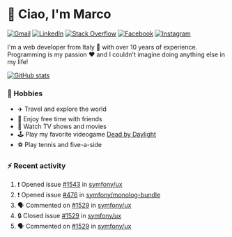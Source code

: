 # 👋 Ciao, I'm Marco

[![Gmail](https://img.shields.io/badge/Gmail-%23BB001B?style=flat-square&logo=gmail&logoColor=white)](mailto:gremo1982@gmail.com)
[![LinkedIn](https://img.shields.io/badge/LinkedIn-%230e76a8?style=flat-square&logo=linkedin)](https://www.linkedin.com/in/marco-polichetti)
[![Stack Overflow](https://img.shields.io/stackexchange/stackoverflow/r/220180?style=flat&logo=stackoverflow&label=Stack%20Overflow&color=%23F47F24)](https://stackoverflow.com/users/220180)
[![Facebook](https://img.shields.io/badge/-Facebook-%234267B2?style=flat-square&logo=facebook&logoColor=white)](https://www.facebook.com/marco.poliketti)
[![Instagram](https://img.shields.io/badge/-Instagram-%23C13584?style=flat-square&logo=instagram&logoColor=white)](https://www.instagram.com/marco.gremo)

I'm a web developer from Italy 🍕 with over 10 years of experience. Programming is my passion ❤️ and I couldn't imagine doing anything else in my life!

[![GitHub stats](https://github-readme-stats.vercel.app/api?username=gremo&show_icons=true&rank_icon=github&theme=transparent)](https://github.com/anuraghazra/github-readme-stats)

### 📅 Hobbies

- ✈️ Travel and explore the world
- 🍻 Enjoy free time with friends
- 🎥 Watch TV shows and movies
- 🕹️ Play my favorite videogame [Dead by Daylight](https://deadbydaylight.com)
- ⚽ Play tennis and five-a-side

### ⚡ Recent activity

<!--START_SECTION:activity-->
1. ❗ Opened issue [#1543](https://github.com/symfony/ux/issues/1543) in [symfony/ux](https://github.com/symfony/ux)
2. ❗ Opened issue [#476](https://github.com/symfony/monolog-bundle/issues/476) in [symfony/monolog-bundle](https://github.com/symfony/monolog-bundle)
3. 🗣 Commented on [#1529](https://github.com/symfony/ux/issues/1529#issuecomment-1956785305) in [symfony/ux](https://github.com/symfony/ux)
4. 🔒 Closed issue [#1529](https://github.com/symfony/ux/issues/1529) in [symfony/ux](https://github.com/symfony/ux)
5. 🗣 Commented on [#1529](https://github.com/symfony/ux/issues/1529#issuecomment-1956725377) in [symfony/ux](https://github.com/symfony/ux)
<!--END_SECTION:activity-->
